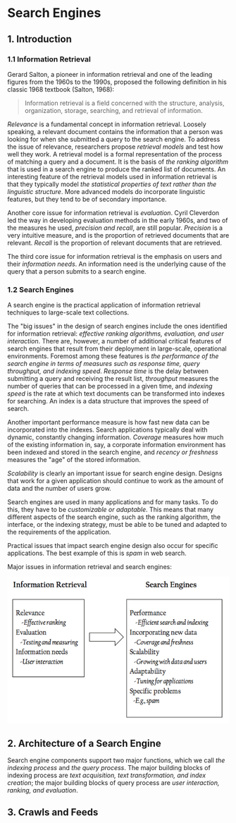 # Search Engines

## 1. Introduction

### 1.1 Information Retrieval

Gerard Salton, a pioneer in information retrieval and one of the leading figures from the 1960s to the 1990s, proposed the following definition in his classic 1968 textbook (Salton, 1968):

> Information retrieval is a field concerned with the structure, analysis, organization, storage, searching, and retrieval of information.


*Relevance* is a fundamental concept in information retrieval. Loosely speaking, a relevant document contains the information that a person was looking for when she submitted a query to the search engine. To address the issue of relevance, researchers propose *retrieval models* and test how well they work. A retrieval model is a formal representation of the process of matching a query and a document. It is the basis of *the ranking algorithm* that is used in a search engine to produce the ranked list of documents. An interesting feature of the retrieval models used in information retrieval is that they typically model *the statistical properties of text rather than the linguistic structure*. More advanced models do incorporate linguistic features, but they tend to be of secondary importance.


Another core issue for information retrieval is *evaluation*. Cyril Cleverdon led the way in developing evaluation methods in the early 1960s, and two of the measures he used, *precision and recall*, are still popular. *Precision* is a very intuitive measure, and is the proportion of retrieved documents that are relevant. *Recall* is the proportion of relevant documents that are retrieved.

The third core issue for information retrieval is the emphasis on users and their *information needs*. An information need is the underlying cause of the query that a person submits to a search engine.

### 1.2 Search Engines

A search engine is the practical application of information retrieval techniques to large-scale text collections.

The "big issues" in the design of search engines include the ones identified for information retrieval: *effective ranking algorithms, evaluation, and user interaction*. There are, however, a number of additional critical features of search engines that result from their deployment in large-scale, operational environments. Foremost among these features is *the performance of the search engine in terms of measures such as response time, query throughput, and indexing speed*. *Response time* is the delay between submitting a query and receiving the result list, *throughput* measures the number of queries that can be processed in a given time, and *indexing speed* is the rate at which text documents can be transformed into indexes for searching. An index is a data structure that improves the speed of search.

Another important performance measure is how fast new data can be incorporated into the indexes. Search applications typically deal with dynamic, constantly changing information. *Coverage* measures how much of the existing information in, say, a corporate information environment has been indexed and stored in the search engine, and *recency or freshness* measures the "age" of the stored information.

*Scalability* is clearly an important issue for search engine design. Designs that work for a given application should continue to work as the amount of data and the number of users grow. 

Search engines are used in many applications and for many tasks. To do this, they have to be *customizable or adaptable*. This means that many different aspects of the search engine, such as the ranking algorithm, the interface, or the indexing strategy, must be able to be tuned and adapted to the requirements of the application.

Practical issues that impact search engine design also occur for specific applications. The best example of this is *spam* in web search.

Major issues in information retrieval and search engines:

![Information Retrieval & Search Engine Major Issues](https://github.com/rkq/docs/blob/master/pics/ir-se-major-issues.png)

## 2. Architecture of a Search Engine

Search engine components support two major functions, which we call *the indexing process* and *the query process*. The major building blocks of indexing process are *text acquisition, text transformation, and index creation*; the major building blocks of query process are *user interaction, ranking, and evaluation*.

## 3. Crawls and Feeds